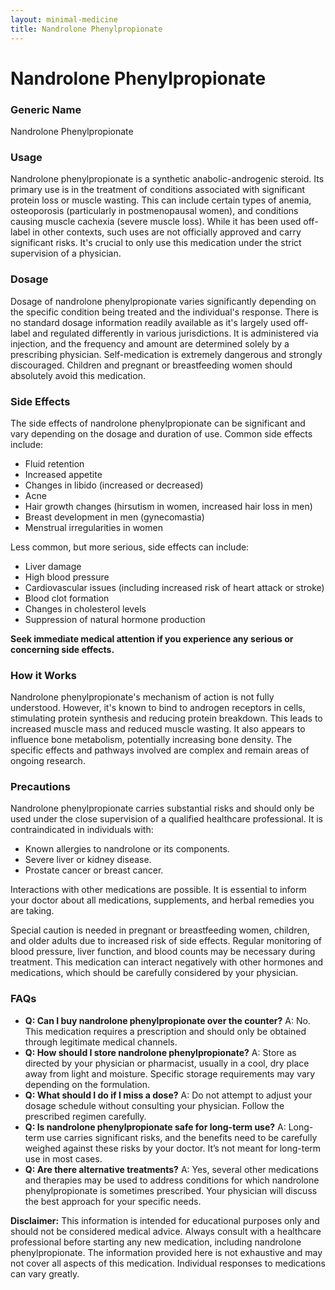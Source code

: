 ```yaml
---
layout: minimal-medicine
title: Nandrolone Phenylpropionate
---
```


# Nandrolone Phenylpropionate
### Generic Name
Nandrolone Phenylpropionate

### Usage
Nandrolone phenylpropionate is a synthetic anabolic-androgenic steroid.  Its primary use is in the treatment of conditions associated with significant protein loss or muscle wasting.  This can include certain types of anemia, osteoporosis (particularly in postmenopausal women), and conditions causing muscle cachexia (severe muscle loss).  While it has been used off-label in other contexts, such uses are not officially approved and carry significant risks.  It's crucial to only use this medication under the strict supervision of a physician.

### Dosage
Dosage of nandrolone phenylpropionate varies significantly depending on the specific condition being treated and the individual's response.  There is no standard dosage information readily available as it's largely used off-label and regulated differently in various jurisdictions. It is administered via injection, and the frequency and amount are determined solely by a prescribing physician.  Self-medication is extremely dangerous and strongly discouraged.  Children and pregnant or breastfeeding women should absolutely avoid this medication.

### Side Effects
The side effects of nandrolone phenylpropionate can be significant and vary depending on the dosage and duration of use.  Common side effects include:

*   Fluid retention
*   Increased appetite
*   Changes in libido (increased or decreased)
*   Acne
*   Hair growth changes (hirsutism in women, increased hair loss in men)
*   Breast development in men (gynecomastia)
*   Menstrual irregularities in women

Less common, but more serious, side effects can include:

*   Liver damage
*   High blood pressure
*   Cardiovascular issues (including increased risk of heart attack or stroke)
*   Blood clot formation
*   Changes in cholesterol levels
*   Suppression of natural hormone production


**Seek immediate medical attention if you experience any serious or concerning side effects.**

### How it Works
Nandrolone phenylpropionate's mechanism of action is not fully understood. However, it's known to bind to androgen receptors in cells, stimulating protein synthesis and reducing protein breakdown. This leads to increased muscle mass and reduced muscle wasting.  It also appears to influence bone metabolism, potentially increasing bone density. The specific effects and pathways involved are complex and remain areas of ongoing research.

### Precautions
Nandrolone phenylpropionate carries substantial risks and should only be used under the close supervision of a qualified healthcare professional.  It is contraindicated in individuals with:

*   Known allergies to nandrolone or its components.
*   Severe liver or kidney disease.
*   Prostate cancer or breast cancer.

Interactions with other medications are possible. It is essential to inform your doctor about all medications, supplements, and herbal remedies you are taking.  

Special caution is needed in pregnant or breastfeeding women, children, and older adults due to increased risk of side effects.  Regular monitoring of blood pressure, liver function, and blood counts may be necessary during treatment.  This medication can interact negatively with other hormones and medications, which should be carefully considered by your physician.

### FAQs

*   **Q: Can I buy nandrolone phenylpropionate over the counter?**  A: No.  This medication requires a prescription and should only be obtained through legitimate medical channels.
*   **Q: How should I store nandrolone phenylpropionate?** A:  Store as directed by your physician or pharmacist, usually in a cool, dry place away from light and moisture. Specific storage requirements may vary depending on the formulation.
*   **Q: What should I do if I miss a dose?** A: Do not attempt to adjust your dosage schedule without consulting your physician.  Follow the prescribed regimen carefully.
*   **Q: Is nandrolone phenylpropionate safe for long-term use?** A: Long-term use carries significant risks, and the benefits need to be carefully weighed against these risks by your doctor. It’s not meant for long-term use in most cases.
*   **Q:  Are there alternative treatments?** A: Yes, several other medications and therapies may be used to address conditions for which nandrolone phenylpropionate is sometimes prescribed. Your physician will discuss the best approach for your specific needs.


**Disclaimer:** This information is intended for educational purposes only and should not be considered medical advice. Always consult with a healthcare professional before starting any new medication, including nandrolone phenylpropionate.  The information provided here is not exhaustive and may not cover all aspects of this medication. Individual responses to medications can vary greatly.

